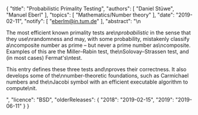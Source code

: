 {
    "title": "Probabilistic Primality Testing",
    "authors": [
        "Daniel Stüwe",
        "Manuel Eberl"
    ],
    "topics": [
        "Mathematics/Number theory"
    ],
    "date": "2019-02-11",
    "notify": [
        "eberlm@in.tum.de"
    ],
    "abstract": "\n<p>The most efficient known primality tests are\n<em>probabilistic</em> in the sense that they use\nrandomness and may, with some probability, mistakenly classify a\ncomposite number as prime &ndash; but never a prime number as\ncomposite. Examples of this are the Miller&ndash;Rabin test, the\nSolovay&ndash;Strassen test, and (in most cases) Fermat's\ntest.</p> <p>This entry defines these three tests and\nproves their correctness. It also develops some of the\nnumber-theoretic foundations, such as Carmichael numbers and the\nJacobi symbol with an efficient executable algorithm to compute\nit.</p>",
    "licence": "BSD",
    "olderReleases": {
        "2018": "2019-02-15",
        "2019": "2019-06-11"
    }
}